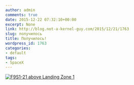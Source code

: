 ```yaml
---
author: admin
comments: true
date: 2015-12-22 07:32:10+00:00
excerpt: None
link: http://blog.not-a-kernel-guy.com/2015/12/21/1763
slug: получилось
title: Получилось!
wordpress_id: 1763
categories:
- default
tags:
- SpaceX
---
```


[![F9S1-21 above Landing Zone 1](https://pbs.twimg.com/media/CWzUJbpUkAEBOtD.jpg)](https://twitter.com/SpaceX/status/679150903371304960)


